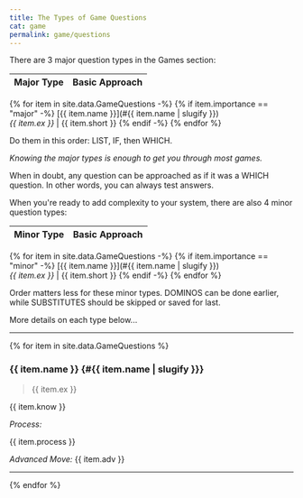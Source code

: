 ```yaml
---
title: The Types of Game Questions
cat: game
permalink: game/questions
---
```


There are 3 major question types in the Games section:

Major Type | Basic Approach
-- | --
{% for item in site.data.GameQuestions -%}
{% if item.importance == "major" -%}
[{{ item.name }}](#{{ item.name | slugify }}) <br> *{{ item.ex }}* | {{ item.short }}
{% endif -%}
{% endfor %}

Do them in this order: LIST, IF, then WHICH.

*Knowing the major types is enough to get you through most games.*

When in doubt, any question can be approached as if it was a WHICH question. In other words, you can always test answers.

When you're ready to add complexity to your system, there are also 4 minor question types:

Minor Type | Basic Approach
-- | --
{% for item in site.data.GameQuestions -%}
{% if item.importance == "minor" -%}
[{{ item.name }}](#{{ item.name | slugify }}) <br> *{{ item.ex }}* | {{ item.short }}
{% endif -%}
{% endfor %}

Order matters less for these minor types. DOMINOS can be done earlier, while SUBSTITUTES should be skipped or saved for last.

More details on each type below...

***

{% for item in site.data.GameQuestions %}

### {{ item.name }} {#{{ item.name | slugify }}}

> {{ item.ex }}

{{ item.know }}

*Process:*

{{ item.process }}

*Advanced Move:* {{ item.adv }}

***

{% endfor %}

